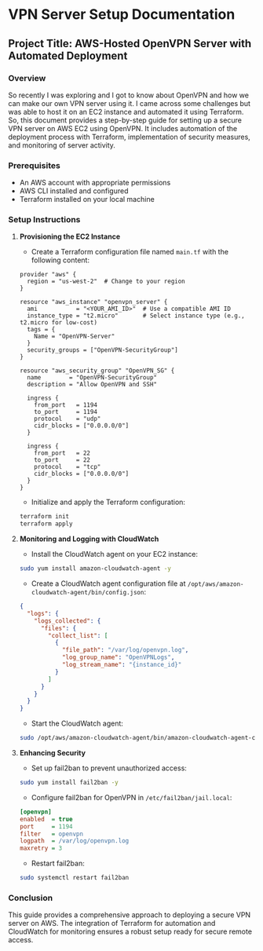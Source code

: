 
# VPN Server Setup Documentation

## Project Title: AWS-Hosted OpenVPN Server with Automated Deployment

### Overview
So recently I was exploring and I got to know about OpenVPN and how we can make our own VPN server using it. I came across some challenges but was able to host it on an EC2 instance and automated it using Terraform. So, this document provides a step-by-step guide for setting up a secure VPN server on AWS EC2 using OpenVPN. It includes automation of the deployment process with Terraform, implementation of security measures, and monitoring of server activity.

### Prerequisites
- An AWS account with appropriate permissions
- AWS CLI installed and configured
- Terraform installed on your local machine

### Setup Instructions

1. **Provisioning the EC2 Instance**
   - Create a Terraform configuration file named `main.tf` with the following content:
   ```hcl
   provider "aws" {
     region = "us-west-2"  # Change to your region
   }

   resource "aws_instance" "openvpn_server" {
     ami           = "<YOUR_AMI_ID>"  # Use a compatible AMI ID
     instance_type = "t2.micro"       # Select instance type (e.g., t2.micro for low-cost)
     tags = {
       Name = "OpenVPN-Server"
     }
     security_groups = ["OpenVPN-SecurityGroup"]
   }

   resource "aws_security_group" "OpenVPN_SG" {
     name        = "OpenVPN-SecurityGroup"
     description = "Allow OpenVPN and SSH"

     ingress {
       from_port   = 1194
       to_port     = 1194
       protocol    = "udp"
       cidr_blocks = ["0.0.0.0/0"]
     }

     ingress {
       from_port   = 22
       to_port     = 22
       protocol    = "tcp"
       cidr_blocks = ["0.0.0.0/0"]
     }
   }
   ```

   - Initialize and apply the Terraform configuration:
   ```bash
   terraform init
   terraform apply
   ```

2. **Monitoring and Logging with CloudWatch**
   - Install the CloudWatch agent on your EC2 instance:
   ```bash
   sudo yum install amazon-cloudwatch-agent -y
   ```
   - Create a CloudWatch agent configuration file at `/opt/aws/amazon-cloudwatch-agent/bin/config.json`:
   ```json
   {
     "logs": {
       "logs_collected": {
         "files": {
           "collect_list": [
             {
               "file_path": "/var/log/openvpn.log",
               "log_group_name": "OpenVPNLogs",
               "log_stream_name": "{instance_id}"
             }
           ]
         }
       }
     }
   }
   ```
   - Start the CloudWatch agent:
   ```bash
   sudo /opt/aws/amazon-cloudwatch-agent/bin/amazon-cloudwatch-agent-ctl -a start -m ec2 -c file:/opt/aws/amazon-cloudwatch-agent/bin/config.json
   ```

3. **Enhancing Security**
   - Set up fail2ban to prevent unauthorized access:
   ```bash
   sudo yum install fail2ban -y
   ```
   - Configure fail2ban for OpenVPN in `/etc/fail2ban/jail.local`:
   ```ini
   [openvpn]
   enabled  = true
   port     = 1194
   filter   = openvpn
   logpath  = /var/log/openvpn.log
   maxretry = 3
   ```
   - Restart fail2ban:
   ```bash
   sudo systemctl restart fail2ban
   ```

### Conclusion
This guide provides a comprehensive approach to deploying a secure VPN server on AWS. The integration of Terraform for automation and CloudWatch for monitoring ensures a robust setup ready for secure remote access.
